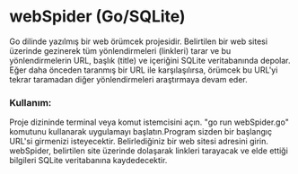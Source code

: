 # webSpider (Go/SQLite)
Go dilinde yazılmış bir web örümcek projesidir. Belirtilen bir web sitesi üzerinde gezinerek tüm yönlendirmeleri (linkleri) tarar ve bu yönlendirmelerin URL, başlık (title) ve içeriğini SQLite veritabanında depolar. Eğer daha önceden taranmış bir URL ile karşılaşılırsa, örümcek bu URL'yi tekrar taramadan diğer yönlendirmeleri araştırmaya devam eder.
### Kullanım:
Proje dizininde terminal veya komut istemcisini açın. "go run webSpider.go" komutunu kullanarak uygulamayı başlatın.Program sizden bir başlangıç URL'si girmenizi isteyecektir. Belirlediğiniz bir web sitesi adresini girin. webSpider, belirtilen site üzerinde dolaşarak linkleri tarayacak ve elde ettiği bilgileri SQLite veritabanına kaydedecektir.
